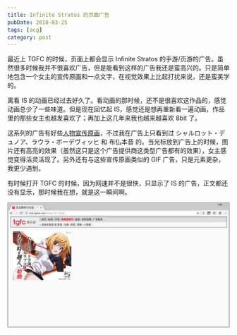 ```yaml
---
title: Infinite Stratos 的页面广告
pubDate: 2018-03-25
tags: [acg]
category: post
---
```


最近上 TGFC 的时候，页面上都会显示 Infinite Stratos 的手游/页游的广告。虽然很多时候我并不很喜欢广告，但是能看到这样的广告我还是蛮高兴的。只是简单地包含一个女主的宣传原画和一点文字，在视觉效果上比起打扰来说，还是蛮美学的。

离看 IS 的动画已经过去好久了。看动画的那时候，还不是很喜欢这作品的，感觉动画总少了一些味道。但是现在回忆起 IS，感觉还是想再重新看一遍动画，作品里的那些女主也越发喜欢了；再加上这几年来我也越来越喜欢 8bit 了。

这系列的广告有好些[人物宣传原画](https://www.famitsu.com/news/201711/22146463.html)，不过我在广告上只看到过 シャルロット・デュノア、ラウラ・ボーデヴィッヒ 和 布仏本音 的。当光标放到广告上的时候，图片还有高亮的效果（虽然这只是这个广告提供商这类型广告都有的效果），女主感觉变得活灵活现了。另外还有与这些宣传原画类似的 GIF 广告，只是元素更杂，我更少遇到。

有时候打开 TGFC 的时候，因为网速并不是很快，只显示了 IS 的广告，正文都还没有显示，那时候我在想，就是这一瞬间啊。

![Infinite Stratos advertising](../../images/infinite_stratos_de_ye_mian_guang_gao/aaddzz-charlotte-dunois-character.png)
